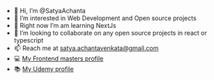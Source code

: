 - 👋 Hi, I’m @SatyaAchanta
- 👀 I’m interested in Web Development and Open source projects
- 🌱 Right now I’m am learning NextJs
- 💞️ I’m looking to collaborate on any open source projects in react or typescript
- 📫 Reach me at satya.achantavenkata@gmail.com
- 💻 [My Frontend masters profile](https://frontendmasters.com/u/its_me_satya/)
- 📚 [My Udemy profile](https://www.udemy.com/user/satyaachanta/)

<!---
SatyaAchanta/SatyaAchanta is a ✨ special ✨ repository because its `README.md` (this file) appears on your GitHub profile.
You can click the Preview link to take a look at your changes.
--->
